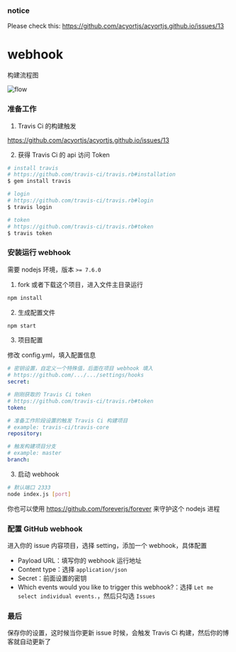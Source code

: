### notice

Please check this: https://github.com/acyortjs/acyortjs.github.io/issues/13

# webhook

构建流程图

![flow](https://cloud.githubusercontent.com/assets/2193211/25170520/7276e498-251d-11e7-8ced-38369c752c36.png)

### 准备工作

1. Travis Ci 的构建触发

https://github.com/acyortjs/acyortjs.github.io/issues/13

2. 获得 Travis Ci 的 api 访问 Token

```bash
# install travis
# https://github.com/travis-ci/travis.rb#installation
$ gem install travis

# login
# https://github.com/travis-ci/travis.rb#login
$ travis login

# token
# https://github.com/travis-ci/travis.rb#token
$ travis token
```

### 安装运行 webhook

需要 nodejs 环境，版本 `>= 7.6.0`

1. fork 或者下载这个项目，进入文件主目录运行

```bash
npm install
```

2. 生成配置文件

```bash
npm start
```

3. 项目配置

修改 config.yml，填入配置信息

```yml
# 密钥设置，自定义一个特殊值，后面在项目 webhook 填入
# https://github.com/.../.../settings/hooks
secret:

# 刚刚获取的 Travis Ci token
# https://github.com/travis-ci/travis.rb#token
token:

# 准备工作阶段设置的触发 Travis Ci 构建项目
# example: travis-ci/travis-core
repository:

# 触发构建项目分支
# example: master
branch:
```

3. 启动 webhook

```bash
# 默认端口 2333
node index.js [port]
```

你也可以使用 https://github.com/foreverjs/forever 来守护这个 nodejs 进程

### 配置 GitHub webhook

进入你的 issue 内容项目，选择 setting，添加一个 webhook，具体配置

- Payload URL：填写你的 webhook 运行地址
- Content type：选择 `application/json`
- Secret：前面设置的密钥
- Which events would you like to trigger this webhook?：选择 `Let me select individual events.`，然后只勾选 `Issues`

### 最后

保存你的设置，这时候当你更新 issue 时候，会触发 Travis Ci 构建，然后你的博客就自动更新了

